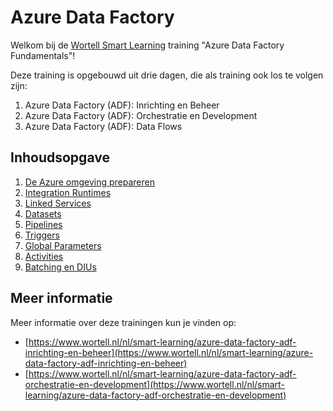 # Azure Data Factory

Welkom bij de [Wortell Smart Learning](https://www.wortell.nl/nl/smart-learning) training "Azure Data Factory Fundamentals"!

Deze training is opgebouwd uit drie dagen, die als training ook los te volgen zijn:

1. Azure Data Factory (ADF): Inrichting en Beheer
2. Azure Data Factory (ADF): Orchestratie en Development
3. Azure Data Factory (ADF): Data Flows

## Inhoudsopgave

1. [De Azure omgeving prepareren](Lab1/LabInstructions1.md)
2. [Integration Runtimes](Lab2/LabInstructions2.md)
3. [Linked Services](Lab3/LabInstructions3.md)
4. [Datasets](Lab4/LabInstructions4.md)
5. [Pipelines](Lab5/LabInstructions5.md)
6. [Triggers](Lab6/LabInstructions6.md)
7. [Global Parameters](Lab7/LabInstructions7.md)
8. [Activities](Lab8/LabInstructions8.md)
9. [Batching en DIUs](Lab9/LabInstructions9.md)

## Meer informatie

Meer informatie over deze trainingen kun je vinden op:

* [https://www.wortell.nl/nl/smart-learning/azure-data-factory-adf-inrichting-en-beheer](https://www.wortell.nl/nl/smart-learning/azure-data-factory-adf-inrichting-en-beheer)
* [https://www.wortell.nl/nl/smart-learning/azure-data-factory-adf-orchestratie-en-development](https://www.wortell.nl/nl/smart-learning/azure-data-factory-adf-orchestratie-en-development)
